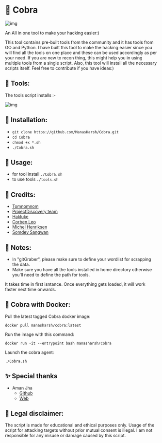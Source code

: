# 🐍 Cobra
![img](./images/pic_cobra.png)

An All in one tool to make your hacking easier:)

This tool contains pre-built tools from the community and it has tools from GO and Python. I have built this tool to make the hacking easier since you will find all the tools on one place and these can be used accordingly as per your need. If you are new to recon thing, this might help you in using multiple tools from a single script. Also, this tool will install all the necessary scripts itself. Feel free to contribute if you have ideas:)

## 🧰 Tools:

The tools script installs :- 

![img](./images/pic_tools.png) 

## 💠 Installation:

* `git clone https://github.com/ManasHarsh/Cobra.git`
* `cd Cobra`
* `chmod +x *.sh`
* `./Cobra.sh`

## 📖 Usage:
* for tool install `./Cobra.sh`
* to use tools `./tools.sh`

## 🙏 Credits:
- [Tomnomnom](https://github.com/tomnomnom)
- [ProjectDiscovery team](https://github.com/projectdiscovery)
- [Hakluke](https://github.com/hakluke)
- [Corben Leo](https://github.com/lc)
- [Michel Henriksen](https://github.com/michenriksen)
- [Somdev Sangwan](https://github.com/s0md3v)

## 📑 Notes:
* In "gitGraber", please make sure to define your wordlist for scrapping the data.
* Make sure you have all the tools installed in home directory otherwise you'll need to define the path for tools. 

It takes time in first isntance. Once everything gets loaded, it will work faster next time onwards.


## 🐳 Cobra with Docker:

Pull the latest tagged Cobra docker image:

`docker pull manasharsh/cobra:latest`

Run the image with this command:

`docker run -it --entrypoint bash manasharsh/cobra`

Launch the cobra agent:

`./Cobra.sh`


## ✨ Special thanks 

 - Aman Jha
    - [Github](https://github.com/amnjha/)
    - [Web](https://amnjha.github.io)

## 🔖 Legal disclaimer:
The script is made for educational and ethical purposes only. Usage of the script for attacking targets without prior mutual consent is illegal. I am not responsible for any misuse or damage caused by this script.





